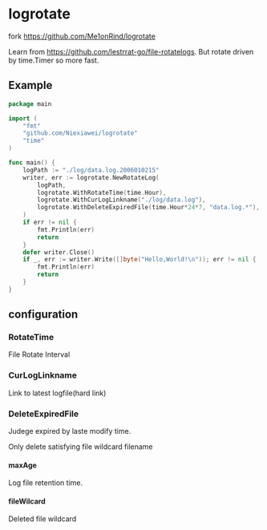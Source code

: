 # logrotate

fork https://github.com/Me1onRind/logrotate

Learn from https://github.com/lestrrat-go/file-rotatelogs. But rotate driven by time.Timer so more fast.

## Example

```go
package main

import (
    "fmt"
	"github.com/Niexiawei/logrotate"
    "time"
)

func main() {
    logPath := "./log/data.log.2006010215"
    writer, err := logrotate.NewRotateLog(
        logPath,
        logrotate.WithRotateTime(time.Hour),
        logrotate.WithCurLogLinkname("./log/data.log"),
        logrotate.WithDeleteExpiredFile(time.Hour*24*7, "data.log.*"),
    )
    if err != nil {
        fmt.Println(err)
        return
    }
    defer writer.Close()
    if _, err := writer.Write([]byte("Hello,World!\n")); err != nil {
        fmt.Println(err)
        return
    }
}
```

## configuration

### RotateTime

File Rotate Interval

### CurLogLinkname

Link to latest logfile(hard link)

### DeleteExpiredFile

Judege expired by laste modify time.

Only delete satisfying file wildcard filename

#### maxAge

Log file retention time. 

#### fileWilcard

Deleted file wildcard